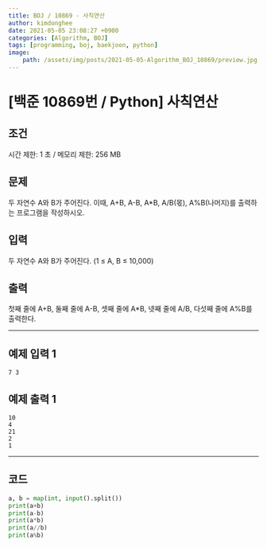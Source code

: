 ```yaml
---
title: BOJ / 10869 - 사칙연산
author: kimdonghee
date: 2021-05-05 23:08:27 +0900
categories: [Algorithm, BOJ]
tags: [programming, boj, baekjoon, python]
image:
    path: /assets/img/posts/2021-05-05-Algorithm_BOJ_10869/preview.jpg
---
```


# **[백준 10869번 / Python] 사칙연산**

## **조건**

시간 제한: 1 초 / 메모리 제한: 256 MB

## **문제**

두 자연수 A와 B가 주어진다. 이때, A+B, A-B, A*B, A/B(몫), A%B(나머지)를 출력하는 프로그램을 작성하시오. 

## **입력**

두 자연수 A와 B가 주어진다. (1 ≤ A, B ≤ 10,000)

## **출력**

첫째 줄에 A+B, 둘째 줄에 A-B, 셋째 줄에 A*B, 넷째 줄에 A/B, 다섯째 줄에 A%B를 출력한다.

---

## **예제 입력 1**

```
7 3
```

## **예제 출력 1**

```
10
4
21
2
1
```

---

## **코드**

```python
a, b = map(int, input().split())
print(a+b)
print(a-b)
print(a*b)
print(a//b)
print(a%b)
```